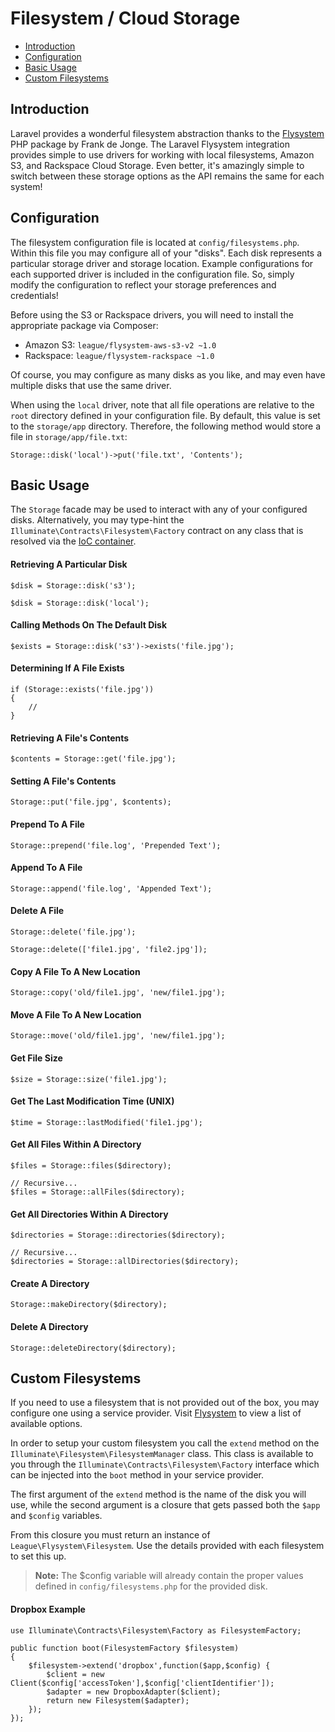 # Filesystem / Cloud Storage

- [Introduction](#introduction)
- [Configuration](#configuration)
- [Basic Usage](#basic-usage)
- [Custom Filesystems](#custom-filesystems)

<a name="introduction"></a>
## Introduction

Laravel provides a wonderful filesystem abstraction thanks to the [Flysystem](https://github.com/thephpleague/flysystem) PHP package by Frank de Jonge. The Laravel Flysystem integration provides simple to use drivers for working with local filesystems, Amazon S3, and Rackspace Cloud Storage. Even better, it's amazingly simple to switch between these storage options as the API remains the same for each system!

<a name="configuration"></a>
## Configuration

The filesystem configuration file is located at `config/filesystems.php`. Within this file you may configure all of your "disks". Each disk represents a particular storage driver and storage location. Example configurations for each supported driver is included in the configuration file. So, simply modify the configuration to reflect your storage preferences and credentials!

Before using the S3 or Rackspace drivers, you will need to install the appropriate package via Composer:

- Amazon S3: `league/flysystem-aws-s3-v2 ~1.0`
- Rackspace: `league/flysystem-rackspace ~1.0`

Of course, you may configure as many disks as you like, and may even have multiple disks that use the same driver.

When using the `local` driver, note that all file operations are relative to the `root` directory defined in your configuration file. By default, this value is set to the `storage/app` directory. Therefore, the following method would store a file in `storage/app/file.txt`:

	Storage::disk('local')->put('file.txt', 'Contents');

<a name="basic-usage"></a>
## Basic Usage

The `Storage` facade may be used to interact with any of your configured disks. Alternatively, you may type-hint the `Illuminate\Contracts\Filesystem\Factory` contract on any class that is resolved via the [IoC container](/docs/master/container).

#### Retrieving A Particular Disk

	$disk = Storage::disk('s3');

	$disk = Storage::disk('local');

#### Calling Methods On The Default Disk

	$exists = Storage::disk('s3')->exists('file.jpg');

#### Determining If A File Exists

	if (Storage::exists('file.jpg'))
	{
		//
	}

#### Retrieving A File's Contents

	$contents = Storage::get('file.jpg');

#### Setting A File's Contents

	Storage::put('file.jpg', $contents);

#### Prepend To A File

	Storage::prepend('file.log', 'Prepended Text');

#### Append To A File

	Storage::append('file.log', 'Appended Text');

#### Delete A File

	Storage::delete('file.jpg');

	Storage::delete(['file1.jpg', 'file2.jpg']);

#### Copy A File To A New Location

	Storage::copy('old/file1.jpg', 'new/file1.jpg');

#### Move A File To A New Location

	Storage::move('old/file1.jpg', 'new/file1.jpg');

#### Get File Size

	$size = Storage::size('file1.jpg');

#### Get The Last Modification Time (UNIX)

	$time = Storage::lastModified('file1.jpg');

#### Get All Files Within A Directory

	$files = Storage::files($directory);

	// Recursive...
	$files = Storage::allFiles($directory);

#### Get All Directories Within A Directory

	$directories = Storage::directories($directory);

	// Recursive...
	$directories = Storage::allDirectories($directory);

#### Create A Directory

	Storage::makeDirectory($directory);

#### Delete A Directory

	Storage::deleteDirectory($directory);

<a name="custom-filesystems"></a>
## Custom Filesystems
If you need to use a filesystem that is not provided out of the box, you may configure one using a service provider. Visit [Flysystem](https://github.com/thephpleague/flysystem#adapters) to view a list of available options.

In order to setup your custom filesystem you call the `extend` method on the `Illuminate\Filesystem\FilesystemManager` class. This class is available to you through the `Illuminate\Contracts\Filesystem\Factory` interface which can be injected into the `boot` method in your service provider.

The first argument of the `extend` method is the name of the disk you will use, while the second argument is a closure that gets passed both the `$app` and `$config` variables.  

From this closure you must return an instance of `League\Flysystem\Filesystem`. Use the details provided with each filesystem to set this up.

> **Note:** The $config variable will already contain the proper values defined in `config/filesystems.php` for the provided disk.

#### Dropbox Example

	use Illuminate\Contracts\Filesystem\Factory as FilesystemFactory;
	
	public function boot(FilesystemFactory $filesystem)
	{
		$filesystem->extend('dropbox',function($app,$config) {
			$client = new Client($config['accessToken'],$config['clientIdentifier']);
			$adapter = new DropboxAdapter($client);
			return new Filesystem($adapter);
		});
	});
